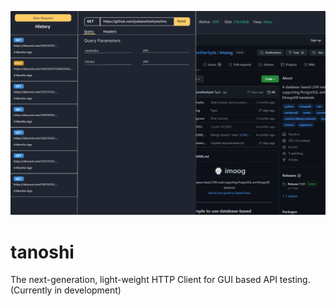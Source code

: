 ![demo](https://github.com/justanotherbyte/tanoshi/blob/main/.github/demo.png)

# tanoshi

The next-generation, light-weight HTTP Client for GUI based API testing.
(Currently in development)